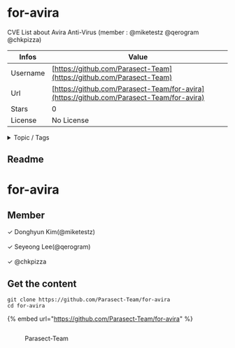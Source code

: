 # for-avira

CVE List about Avira Anti-Virus (member : @miketestz @qerogram @chkpizza)

| Infos    | Value                                                              |
| -------- | -------------------------------------------------------------------|
| Username | [https://github.com/Parasect-Team](https://github.com/Parasect-Team) |
| Url      | [https://github.com/Parasect-Team/for-avira](https://github.com/Parasect-Team/for-avira)                                               |
| Stars    | 0                                                          |
| License  | No License                                                        |

<details>

<summary>Topic / Tags</summary>

* cve* cve-2020-8961

</details>

## Readme

# for-avira

## Member
 ✓ Donghyun Kim(@miketestz)<br><br>
 ✓ Seyeong Lee(@qerogram)<br><br>
 ✓ @chkpizza


## Get the content

```
git clone https://github.com/Parasect-Team/for-avira
cd for-avira
```

{% embed url="https://github.com/Parasect-Team/for-avira" %}

<figure><img src="https://avatars.githubusercontent.com/u/63451200?v=4" alt=""><figcaption><p>Parasect-Team</p></figcaption></figure>
